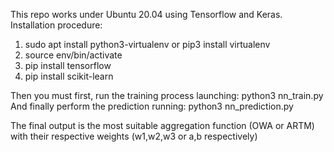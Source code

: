 This repo works under Ubuntu 20.04 using Tensorflow and Keras.
Installation procedure:


1) sudo apt install python3-virtualenv  or pip3 install virtualenv
2) source env/bin/activate
3) pip install tensorflow
4) pip install scikit-learn

Then you must first, run the training process launching: python3 nn_train.py
And finally perform the prediction running: python3 nn_prediction.py

The final output is the most suitable aggregation function (OWA or ARTM) with their respective weights (w1,w2,w3 or a,b respectively)
